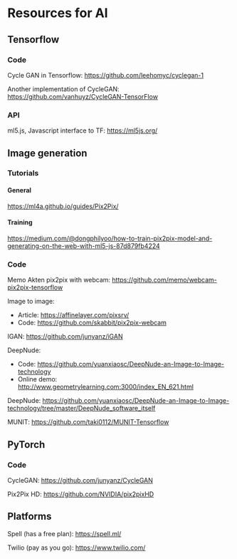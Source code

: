 # Resources for AI

## Tensorflow
### Code
Cycle GAN in Tensorflow: https://github.com/leehomyc/cyclegan-1

Another implementation of CycleGAN: https://github.com/vanhuyz/CycleGAN-TensorFlow

### API
ml5.js, Javascript interface to TF: https://ml5js.org/





## Image generation

### Tutorials
#### General
https://ml4a.github.io/guides/Pix2Pix/

#### Training
https://medium.com/@dongphilyoo/how-to-train-pix2pix-model-and-generating-on-the-web-with-ml5-js-87d879fb4224

### Code

Memo Akten pix2pix with webcam: https://github.com/memo/webcam-pix2pix-tensorflow

Image to image:
  * Article: https://affinelayer.com/pixsrv/
  * Code: https://github.com/skabbit/pix2pix-webcam

IGAN: https://github.com/junyanz/iGAN

DeepNude:
  * Code: https://github.com/yuanxiaosc/DeepNude-an-Image-to-Image-technology
  * Online demo: http://www.geometrylearning.com:3000/index_EN_621.html

DeepNude: https://github.com/yuanxiaosc/DeepNude-an-Image-to-Image-technology/tree/master/DeepNude_software_itself

MUNIT: https://github.com/taki0112/MUNIT-Tensorflow





## PyTorch
### Code
CycleGAN: https://github.com/junyanz/CycleGAN

Pix2Pix HD: https://github.com/NVIDIA/pix2pixHD




## Platforms
Spell (has a free plan): https://spell.ml/

Twilio (pay as you go): https://www.twilio.com/
